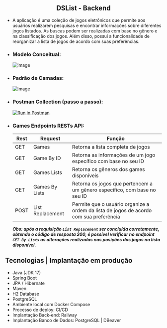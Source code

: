 <h2 align="center">DSList - Backend</h2>

  - A aplicação é uma coleção de jogos eletrônicos que permite aos usuários realizarem pesquisas e encontrar informações sobre diferentes jogos listados. As buscas podem ser realizadas com base no gênero e na classificação dos jogos. Além disso, possui a funcionalidade de reorganizar a lista de jogos de acordo com suas preferências.

  - ### Modelo Conceitual:

    ![image](https://github.com/marcosrebelo97/dslist-backend/assets/37541973/2dee92be-9be2-4b40-ad60-dddd1bfe3c01)

  - ### Padrão de Camadas:

    ![image](https://github.com/marcosrebelo97/dslist-backend/assets/37541973/532c5180-f13d-4ef0-8003-7e14639e6f0d)

  - ### Postman Collection (passo a passo):
  
     [![Run in Postman](https://run.pstmn.io/button.svg)](https://god.postman.co/run-collection/19986209-ccfc096a-da53-4a02-bf95-9c1e23085543?action=collection%2Ffork&source=rip_markdown&collection-url=entityId%3D19986209-ccfc096a-da53-4a02-bf95-9c1e23085543%26entityType%3Dcollection%26workspaceId%3Df3ebd102-7eba-4911-8348-205a6bbb21c6#?env%5BDSList%5D=W3sia2V5IjoiaG9zdCIsInZhbHVlIjoiaHR0cDovL2xvY2FsaG9zdDo4MDgwIiwiZW5hYmxlZCI6dHJ1ZSwidHlwZSI6ImRlZmF1bHQifV0=)

  - ### Games Endpoints RESTs API:
    | Rest  | Request         | Função |
    |-------|-----------------| ------- |
    | GET   | Games           | Retorna a lista completa de jogos |
    | GET   | Game By ID      | Retorna as informações de um jogo específico com base no seu ID |
    | GET   | Games Lists     | Retorna os gêneros dos games disponíveis |
    | GET   | Games By Lists  | Retorna os jogos que pertencem a um gênero específico, com base no seu ID |
    | POST  | List Replacement  | Permite que o usuário organize a ordem da lista de jogos de acordo com sua preferência |

    ***Obs: após a requisição `List Replacement` ser concluída corretamente, obtendo o código de resposta 200, é possível verificar no endpoint `GET By Lists` as alterações realizadas nas posições dos jogos na lista disponível.***
    

## Tecnologias | Implantação em produção
  - Java (JDK 17)
  - Spring Boot
  - JPA / Hibernate
  - Maven
  - H2 Database
  - PostgreSQL
  - Ambiente local com Docker Compose
  - Processo de deploy: CI/CD
  - Implantação Back-end: Railway
  - Implantação Banco de Dados: PostgreSQL | DBeaver
